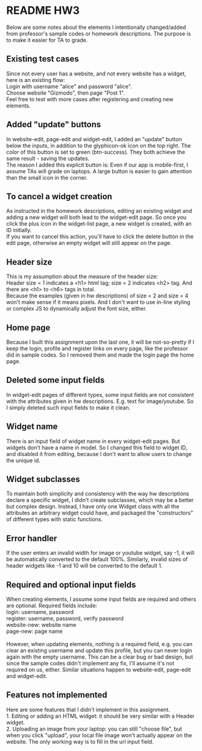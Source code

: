 # README HW3
Below are some notes about the elements I intentionally changed/added from professor's sample codes or homework descriptions. The purpose is to make it easier for TA to grade.

## Existing test cases
Since not every user has a website, and not every website has a widget, here is an existing flow:
<br/>Login with username "alice" and password "alice".
<br/>Choose website "Gizmodo", then page "Post 1".
<br/>Feel free to test with more cases after registering and creating new elements.

## Added "update" buttons
In website-edit, page-edit and widget-edit, I added an "update" button below the inputs, in addition to the glyphicon-ok icon on the top right. The color of this button is set to green (btn-success). They both achieve the same result - saving the updates. 
<br/>The reason I added this explicit button is: Even if our app is mobile-first, I assume TAs will grade on laptops. A large button is easier to gain attention than the small icon in the corner.

## To cancel a widget creation
As instructed in the homework descriptions, editing an existing widget and adding a new widget will both lead to the widget-edit page. So once you click the plus icon in the widget-list page, a new widget is created, with an ID initially. 
<br/>If you want to cancel this action, you'll have to click the delete button in the edit page, otherwise an empty widget will still appear on the page.

## Header size
This is my assumption about the measure of the header size: 
<br/>Header size = 1 indicates a &lt;h1&gt; html tag; size = 2 indicates &lt;h2&gt; tag. And there are &lt;h1&gt; to &lt;h6&gt; tags in total.
<br/>Because the examples (given in hw descriptions) of size = 2 and size = 4 won't make sense if it means pixels. And I don't want to use in-line styling or complex JS to dynamically adjust the font size, either.

## Home page
Because I built this assignment upon the last one, it will be not-so-pretty if I keep the login, profile and register links on every page, like the professor did in sample codes. So I removed them and made the login page the home page.

## Deleted some input fields
In widget-edit pages of different types, some input fields are not consistent with the attributes given in hw descriptions. E.g. text for image/youtube. So I simply deleted such input fields to make it clean.

## Widget name
There is an input field of widget name in every widget-edit pages. But widgets don't have a name in model. So I changed this field to widget ID, and disabled it from editing, because I don't want to allow users to change the unique id.

## Widget subclasses
To maintain both simplicity and consistency with the way hw descriptions declare a specific widget, I didn't create subclasses, which may be a better but complex design. Instead, I have only one Widget class with all the attributes an arbitrary widget could have, and packaged the "constructors" of different types with static functions. 

## Error handler
If the user enters an invalid width for image or youtube widget, say -1, it will be automatically converted to the default 100%. Similarly, invalid sizes of header widgets like -1 and 10 will be converted to the default 1. 

## Required and optional input fields
When creating elements, I assume some input fields are required and others are optional. Required fields include: 
<br/>login: username, password
<br/>register: username, password, verify password
<br/>website-new: website name
<br/>page-new: page name
<br/><br/>
However, when updating elements, nothing is a required field, e.g. you can clear an existing username and update this profile, but you can never login again with the empty username. This can be a clear bug or bad design, but since the sample codes didn't implement any fix, I'll assume it's not required on us, either. Similar situations happen to website-edit, page-edit and widget-edit.

## Features not implemented
Here are some features that I didn't implement in this assignment. 
<br/>1. Editing or adding an HTML widget: it should be very similar with a Header widget.
<br/>2. Uploading an image from your laptop: you can still "choose file", but when you click "upload", your local file image won't actually appear on the website. The only working way is to fill in the url input field. 



